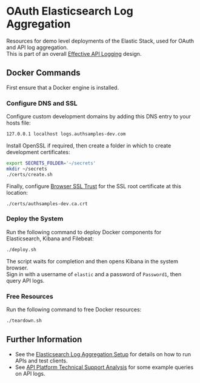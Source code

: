 # OAuth Elasticsearch Log Aggregation

Resources for demo level deployments of the Elastic Stack, used for OAuth and API log aggregation.\
This is part of an overall [Effective API Logging](https://github.com/gary-archer/oauth.blog/tree/master/public/posts/effective-api-logging.mdx) design.

## Docker Commands

First ensure that a Docker engine is installed.

### Configure DNS and SSL

Configure custom development domains by adding this DNS entry to your hosts file:

```bash
127.0.0.1 localhost logs.authsamples-dev.com
```

Install OpenSSL if required, then create a folder in which to create development certificates:

```bash
export SECRETS_FOLDER='~/secrets'
mkdir ~/secrets
./certs/create.sh
```

Finally, configure [Browser SSL Trust](https://github.com/gary-archer/oauth.blog/tree/master/public/posts/developer-ssl-setup.mdx#trust-a-root-certificate-in-browsers) for the SSL root certificate at this location:

```text
./certs/authsamples-dev.ca.crt
```

### Deploy the System

Run the following command to deploy Docker components for Elasticsearch, Kibana and Filebeat:

```bash
./deploy.sh
```

The script waits for completion and then opens Kibana in the system browser.\
Sign in with a username of `elastic` and a password of `Password1`, then query API logs.

### Free Resources

Run the following command to free Docker resources:

```bash
./teardown.sh
```

## Further Information

- See the [Elasticsearch Log Aggregation Setup](https://github.com/gary-archer/oauth.blog/tree/master/public/posts/log-aggregation-setup.mdx) for details on how to run APIs and test clients.
- See [API Platform Technical Support Analysis](https://github.com/gary-archer/oauth.blog/tree/master/public/posts/api-technical-support-analysis.mdx) for some example queries on API logs.
